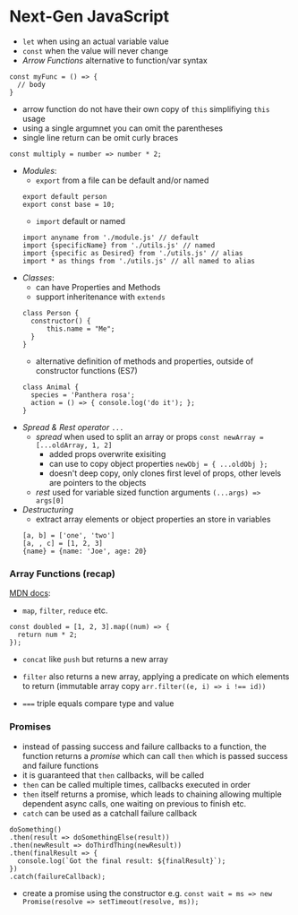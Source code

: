 # Next-Gen JavaScript

- `let` when using an actual variable value
- `const` when the value will never change
- *Arrow Functions* alternative to function/var syntax
```
const myFunc = () => {
  // body
}
```
  - arrow function do not have their own copy of `this` simplifiying `this` usage
  - using a single argumnet you can omit the parentheses
  - single line return can be omit curly braces
```
const multiply = number => number * 2;
```
- *Modules*:
  - `export` from a file can be default and/or named
  ```
  export default person
  export const base = 10;
  ```
  - `import` default or named
  ```
  import anyname from './module.js' // default
  import {specificName} from './utils.js' // named
  import {specific as Desired} from './utils.js' // alias
  import * as things from './utils.js' // all named to alias
  ```
- *Classes*:
  - can have Properties and Methods
  - support inheritenance with `extends`
  ```
  class Person {
    constructor() {
        this.name = "Me";
    }
  }
  ```
  - alternative definition of methods and properties, outside of constructor functions (ES7)
  ```
  class Animal {
    species = 'Panthera rosa';
    action = () => { console.log('do it'); };
  }
  ```
- *Spread & Rest operator* `...`
  - *spread* when used to split an array or props `const newArray = [...oldArray, 1, 2]`
    - added props overwrite exisiting
    - can use to copy object properties `newObj = { ...oldObj };`
    - doesn't deep copy, only clones first level of props, other levels are pointers to the objects
  - *rest* used for variable sized function arguments `(...args) => args[0]`
- *Destructuring*
  - extract array elements or object properties an store in variables
  ```
  [a, b] = ['one', 'two']
  [a, , c] = [1, 2, 3]
  {name} = {name: 'Joe', age: 20}
  ```

### Array Functions (recap)

[MDN docs](https://developer.mozilla.org/en-US/docs/Web/JavaScript/Reference/Global_Objects/Array):
  - `map`, `filter`, `reduce` etc.
  ```
  const doubled = [1, 2, 3].map((num) => {
    return num * 2;
  });
  ```
- `concat` like `push` but returns a new array
- `filter` also returns a new array, applying a predicate on which elements to return (immutable array copy `arr.filter((e, i) => i !== id))`

- `===` triple equals compare type and value

### Promises

- instead of passing success and failure callbacks to a function, the function returns a *promise* which can call `then` which is passed success and failure functions
- it is guaranteed that `then` callbacks, will be called
- `then` can be called multiple times, callbacks executed in order
- `then` itself returns a promise, which leads to chaining allowing multiple dependent async calls, one waiting on previous to finish etc.
- `catch` can be used as a catchall failure callback

```
doSomething()
.then(result => doSomethingElse(result))
.then(newResult => doThirdThing(newResult))
.then(finalResult => {
  console.log(`Got the final result: ${finalResult}`);
})
.catch(failureCallback);
```

- create a promise using the constructor e.g.
`const wait = ms => new Promise(resolve => setTimeout(resolve, ms));`
